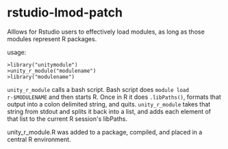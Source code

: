 # rstudio-lmod-patch
Alllows for Rstudio users to effectively load modules, as long as those modules represent R packages.

usage:
```
>library("unitymodule")
>unity_r_module("modulename")
>library("modulename")
```

`unity_r_module` calls a bash script. Bash script does `module load r-$MODULENAME` and then starts R.
Once in R it does `.libPaths()`, formats that output into a colon delimited string, and quits.
`unity_r_module` takes that string from stdout and splits it back into a list, and adds each element
of that list to the current R session's libPaths.

unity_r_module.R was added to a package, compiled, and placed in a central R environment.
